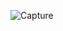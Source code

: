 

![Capture](https://github.com/NIVI15151/Movie-Recommender/assets/95978603/5f2fb6ee-6079-4b4d-8968-4dde34315734)
